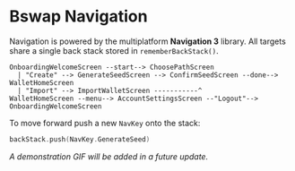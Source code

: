 # Bswap Navigation

Navigation is powered by the multiplatform **Navigation 3** library. All targets share a single back stack stored in `rememberBackStack()`.

```
OnboardingWelcomeScreen --start--> ChoosePathScreen
  | "Create" --> GenerateSeedScreen --> ConfirmSeedScreen --done--> WalletHomeScreen
  | "Import" --> ImportWalletScreen -----------^
WalletHomeScreen --menu--> AccountSettingsScreen --"Logout"--> OnboardingWelcomeScreen
```

To move forward push a new `NavKey` onto the stack:

```kotlin
backStack.push(NavKey.GenerateSeed)
```
_A demonstration GIF will be added in a future update._
